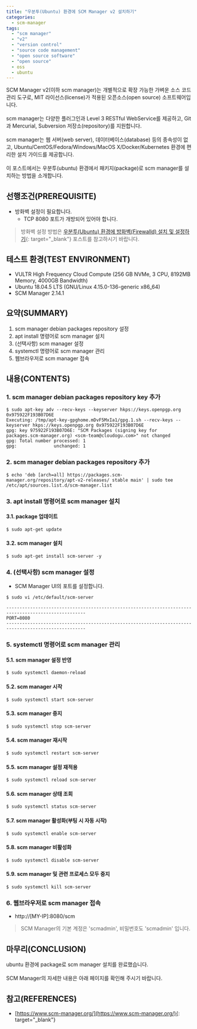```yaml
---
title: "우분투(Ubuntu) 환경에 SCM Manager v2 설치하기"
categories: 
  - scm-manager
tags: 
  - "scm manager"
  - "v2"
  - "version control"
  - "source code management"
  - "open source software"
  - "open source"
  - oss
  - ubuntu
---
```



SCM Manager v2(이하 scm manager)는 개별적으로 확장 가능한 가벼운 소스 코드 관리 도구로, MIT 라이선스(license)가 적용된 오픈소스(open source) 소프트웨어입니다.
<br /><br />
scm manager는 다양한 플러그인과 Level 3 RESTful WebService를 제공하고, Git과 Mercurial, Subversion 저장소(repository)를 지원합니다.
<br /><br />
scm manager는 웹 서버(web server), 데이터베이스(database) 등의 종속성이 없고, Ubuntu/CentOS/Fedora/Windows/MacOS X/Docker/Kubernetes 환경에 편리한 설치 가이드를 제공합니다.
<br /><br />
이 포스트에서는 우분투(ubuntu) 환경에서 패키지(package)로 scm manager를 설치하는 방법을 소개합니다.


## 선행조건(PREREQUISITE)
- 방화벽 설정이 필요합니다.
    + TCP 8080 포트가 개방되어 있어야 합니다.

> 방화벽 설정 방법은 [우분투(Ubuntu) 환경에 방화벽(Firewalld) 설치 및 설정하기](https://lindarex.github.io/ubuntu/ubuntu-firewalld-installation/){: target="\_blank"} 포스트를 참고하시기 바랍니다.


## 테스트 환경(TEST ENVIRONMENT)
- VULTR High Frequency Cloud Compute (256 GB NVMe, 3 CPU, 8192MB Memory, 4000GB Bandwidth)
- Ubuntu 18.04.5 LTS (GNU/Linux 4.15.0-136-generic x86_64)
- SCM Manager 2.14.1


## 요약(SUMMARY)
1. scm manager debian packages repository 설정
2. apt install 명령어로 scm manager 설치
3. (선택사항) scm manager 설정
4. systemctl 명령어로 scm manager 관리
5. 웹브라우저로 scm manager 접속


## 내용(CONTENTS)
### 1. scm manager debian packages repository key 추가
```console
$ sudo apt-key adv --recv-keys --keyserver hkps://keys.openpgp.org 0x975922F193B07D6E
Executing: /tmp/apt-key-gpghome.mDvF5MxIa1/gpg.1.sh --recv-keys --keyserver hkps://keys.openpgp.org 0x975922F193B07D6E
gpg: key 975922F193B07D6E: "SCM Packages (signing key for packages.scm-manager.org) <scm-team@cloudogu.com>" not changed
gpg: Total number processed: 1
gpg:              unchanged: 1
```

### 2. scm manager debian packages repository 추가
```console
$ echo 'deb [arch=all] https://packages.scm-manager.org/repository/apt-v2-releases/ stable main' | sudo tee /etc/apt/sources.list.d/scm-manager.list
```

### 3. apt install 명령어로 scm manager 설치
#### 3.1. package 업데이트 
```console
$ sudo apt-get update
```

#### 3.2. scm manager 설치
```console
$ sudo apt-get install scm-server -y
```

### 4. (선택사항) scm manager 설정

- SCM Manager UI의 포트를 설정합니다.

```console
$ sudo vi /etc/default/scm-server
```

```shell
----------------------------------------------------------------------------------------------------
PORT=8080
----------------------------------------------------------------------------------------------------
```

### 5. systemctl 명령어로 scm manager 관리
#### 5.1. scm manager 설정 반영
```console
$ sudo systemctl daemon-reload
```

#### 5.2. scm manager 시작
```console
$ sudo systemctl start scm-server
```

#### 5.3. scm manager 중지
```console
$ sudo systemctl stop scm-server
```

#### 5.4. scm manager 재시작
```console
$ sudo systemctl restart scm-server
```

#### 5.5. scm manager 설정 재적용
```console
$ sudo systemctl reload scm-server
```

#### 5.6. scm manager 상태 조회
```console
$ sudo systemctl status scm-server
```

#### 5.7. scm manager 활성화(부팅 시 자동 시작)
```console
$ sudo systemctl enable scm-server
```

#### 5.8. scm manager 비활성화
```console
$ sudo systemctl disable scm-server
```

#### 5.9. scm manager 및 관련 프로세스 모두 중지
```console
$ sudo systemctl kill scm-server
```

### 6. 웹브라우저로 scm manager 접속
- http://[MY-IP]:8080/scm

> SCM Manager의 기본 계정은 'scmadmin', 비밀번호도 'scmadmin' 입니다.


## 마무리(CONCLUSION)
ubuntu 환경에 package로 scm manager 설치를 완료했습니다.
<br /><br />
SCM Manager의 자세한 내용은 아래 페이지를 확인해 주시기 바랍니다.


## 참고(REFERENCES)
- [https://www.scm-manager.org/](https://www.scm-manager.org/){: target="\_blank"}
